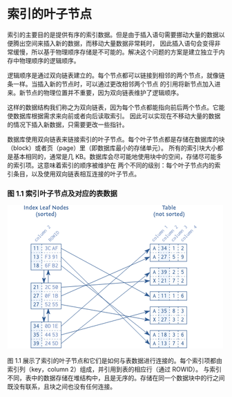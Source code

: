 # 索引的叶子节点

索引的主要目的是提供有序的索引数据。但是由于插入语句需要挪动大量的数据以便腾出空间来插入新的数据，而移动大量数据非常耗时，
因此插入语句会变得非常缓慢，所以基于物理顺序存储是不可能的。解决这个问题的方案是建立独立于内存中物理顺序的逻辑顺序。

逻辑顺序是通过双向链表建立的。每个节点都可以链接到相邻的两个节点，就像链条一样。当插入新的节点时，可以通过更改相邻两个节点
的引用将新节点加入进来。新节点的物理位置并不重要，因为双向链表维护了逻辑顺序。

这样的数据结构我们称之为双向链表，因为每个节点都能指向前后两个节点。它能使数据库根据需求来向前或者向后读取索引。
因此可以实现在不移动大量的数据的情况下插入新数据，只需要更改一些指针。

数据库使用双向链表来链接索引的叶子节点。每个叶子节点都是存储在数据库的块（block）或者页（page）里（即数据库最小的存储单元）。
所有的索引块大小都是基本相同的，通常是几 KB。数据库会尽可能地使用块中的空间，存储尽可能多的索引项。这意味着索引的顺序被维护在
两个不同的级别：每个叶子节点内的索引条目，以及使用双向链表相互连接的叶子节点。

### 图 1.1 索引叶子节点及对应的表数据

![](img/figure1.1.png)

图 1.1 展示了索引的叶子节点和它们是如何与表数据进行连接的。每个索引项都由索引列（key，column 2）组成，并引用到表的相应行（通过 ROWID）。
与索引不同，表中的数据存储在堆结构中，且是无序的。存储在同一个数据块中的行之间既没有联系，且块之间也没有任何连接。
